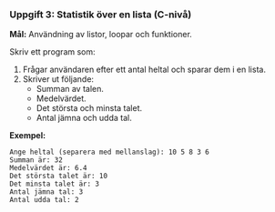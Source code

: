 ### **Uppgift 3: Statistik över en lista (C-nivå)**  
**Mål:** Användning av listor, loopar och funktioner.

Skriv ett program som:
1. Frågar användaren efter ett antal heltal och sparar dem i en lista.
2. Skriver ut följande:
   - Summan av talen.
   - Medelvärdet.
   - Det största och minsta talet.
   - Antal jämna och udda tal.  

**Exempel:**  
```
Ange heltal (separera med mellanslag): 10 5 8 3 6  
Summan är: 32  
Medelvärdet är: 6.4  
Det största talet är: 10  
Det minsta talet är: 3  
Antal jämna tal: 3  
Antal udda tal: 2
```

